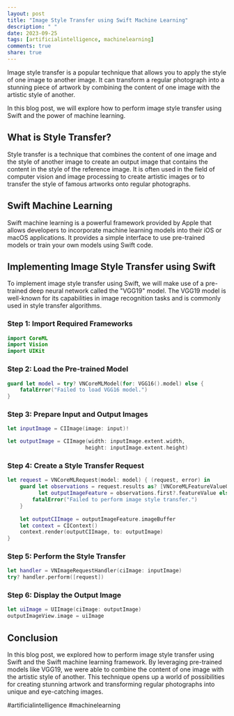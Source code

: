 ```yaml
---
layout: post
title: "Image Style Transfer using Swift Machine Learning"
description: " "
date: 2023-09-25
tags: [artificialintelligence, machinelearning]
comments: true
share: true
---
```


Image style transfer is a popular technique that allows you to apply the style of one image to another image. It can transform a regular photograph into a stunning piece of artwork by combining the content of one image with the artistic style of another.

In this blog post, we will explore how to perform image style transfer using Swift and the power of machine learning.

## What is Style Transfer?

Style transfer is a technique that combines the content of one image and the style of another image to create an output image that contains the content in the style of the reference image. It is often used in the field of computer vision and image processing to create artistic images or to transfer the style of famous artworks onto regular photographs.

## Swift Machine Learning

Swift machine learning is a powerful framework provided by Apple that allows developers to incorporate machine learning models into their iOS or macOS applications. It provides a simple interface to use pre-trained models or train your own models using Swift code.

## Implementing Image Style Transfer using Swift

To implement image style transfer using Swift, we will make use of a pre-trained deep neural network called the "VGG19" model. The VGG19 model is well-known for its capabilities in image recognition tasks and is commonly used in style transfer algorithms.

### Step 1: Import Required Frameworks

```swift
import CoreML
import Vision
import UIKit
```

### Step 2: Load the Pre-trained Model

```swift
guard let model = try? VNCoreMLModel(for: VGG16().model) else {
    fatalError("Failed to load VGG16 model.")
}
```

### Step 3: Prepare Input and Output Images

```swift
let inputImage = CIImage(image: input)!

let outputImage = CIImage(width: inputImage.extent.width,
                         height: inputImage.extent.height)
```

### Step 4: Create a Style Transfer Request

```swift
let request = VNCoreMLRequest(model: model) { (request, error) in
    guard let observations = request.results as? [VNCoreMLFeatureValueObservation],
          let outputImageFeature = observations.first?.featureValue else {
        fatalError("Failed to perform image style transfer.")
    }
    
    let outputCIImage = outputImageFeature.imageBuffer
    let context = CIContext()
    context.render(outputCIImage, to: outputImage)
}
```

### Step 5: Perform the Style Transfer

```swift
let handler = VNImageRequestHandler(ciImage: inputImage)
try? handler.perform([request])
```

### Step 6: Display the Output Image

```swift
let uiImage = UIImage(ciImage: outputImage)
outputImageView.image = uiImage
```

## Conclusion

In this blog post, we explored how to perform image style transfer using Swift and the Swift machine learning framework. By leveraging pre-trained models like VGG19, we were able to combine the content of one image with the artistic style of another. This technique opens up a world of possibilities for creating stunning artwork and transforming regular photographs into unique and eye-catching images.

#artificialintelligence #machinelearning